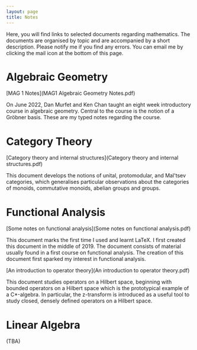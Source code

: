 ```yaml
---
layout: page
title: Notes
---
```

Here, you will find links to selected documents regarding mathematics. The documents are organised by topic and are accompanied by a short description. Please notify me if you find any errors. You can email me by clicking the mail icon at the bottom of this page. 

# Algebraic Geometry

[MAG 1 Notes](MAG1 Algebraic Geometry Notes.pdf)

On June 2022, Dan Murfet and Ken Chan taught an eight week introductory course in algebraic geometry. Central to the course is the notion of a Gröbner basis. These are my typed notes regarding the course. 

# Category Theory

[Category theory and internal structures](Category theory and internal structures.pdf)

This document develops the notions of unital, protomodular, and Mal'tsev categories, which generalises particular observations about the categories of monoids, commutative monoids, abelian groups and groups. 

# Functional Analysis

[Some notes on functional analysis](Some notes on functional analysis.pdf)

This document marks the first time I used and learnt LaTeX. I first created this document in the middle of 2019. The document consists of material usually found in a first course on functional analysis. The creation of this document first sparked my interest in functional analysis. 

[An introduction to operator theory](An introduction to operator theory.pdf)

This document studies operators on a Hilbert space, beginning with bounded operators on a Hilbert space which is the prototypical example of a C*-algebra. In particular, the z-transform is introduced as a useful tool to study closed, densely defined operators on a Hilbert space. 

# Linear Algebra

(TBA)
